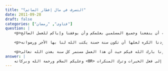 ```yaml
---
title: "التصرف في مال إفطار الصائم؟"
date: 2011-09-28
draft: false
categories: ["فتاوى", "رمضان"]
question: |
    <p>فضيلة الشيخ السلام عليكم ورحمة الله وبركاته ، ونسال الله أن ينفعنا وجميع المسلمين بعلمكم وأن يوفقنا وإياكم للعمل الصالح .</p>
    
    <p>السؤال : في رمضان الماضي بدأنا بعمل مائدة إفطار صائم وطلبنا من الذي يرغب بالتبرع من الأخوة ولله الحمد وجدنا اقبالاً كبيراً ، وفي هذه السنة كذلك عاودنا الكره لعلها أن تكون سنة حسنة يكتب الله لنا بها الأجر ورضوانه ..</p>
    
    <p>لكن وقعنا في أمر اشغلنا وهو أن المبالغ التي وصلتنا كبيرة جداً وفاضت عن المطلوب وحاولنا إنفاقها قدر الإمكان في إفطارالصائمين في الخيمة التي عملناها وفي بعض المساجد التي استعطعنا أن نصل إليها لكن المبالغ زادت ايضاً وحاولنا الوصول لأحد المشايخ أو طلبة العلم لكننا لم نستطع ، فتصرفنا في المبلغ واشترينا به طعاما ووزعناه على الفقراء والمحتاجين قبل نهاية شهر رمضان كي يقوموا بالإطعام منه في وأكله في رمضان وكذلك ساعدنا الفقراء بمبالغ مالية منه   فهل ما عملناه بالتصرف بهذه المبالغ جائز  أم هناك طرق أخرى يجب التصرف بالمال فيها ؟ أفيدونا بارك الله فيكم حيث أن هذا العمل مستمر كل سنة بغذن الله تعالى .</p>
answer: |
    وعليكم السلام ورحمة الله وبركاته <BR> أخى جزاك الله خيرا أنت وإخوانك على الحرص على الأعمال الصالحة وأسأل الله تعالى في في علاه أن يوفقنا وإياكم إلى فعل الخيرات وترك المنكرات. <BR>أخي حفظك الله تعالى إن كانت الأموال أنفقت للإنفاق على الفقراء دون تخصيص لها بأن تكون إفطارا للصائم فلا شيء في توجهكم لها فيما ذكرتم أما إن كانت خصصت لإنفاقها في إفطار صائم فكان الواجب عليكم أن تخصصوها لذلك فإذا فاضت بعد ذلك فتبحثوا عن الأماكن التي يكثر فيها الصائمون بعد رمضان وتعدوا لهم طعام إفطار صائم أو تستأذنوا أهلها في إنفاقها في أوجه الخير الأخرى . وعليكم في السنة القادمة أن لا تقعوا في نفس ما وقعتم فيه هذه السنة وأن تخبروا من سينفق أنه في حالة عدم استطاعتكم في إنفاقها على إفطار صائم سيتم إنفاقها في أوجه الخير الأخرى وجزاكم الله خيرا على إجتهادكم وحرصكم وكان عليكم أن تسألوا قبل أن تفعلوا على كل أسأل الله تعالى أن يتقبل منكم عملكم هذا . <BR> والله أعلم .
---
```


